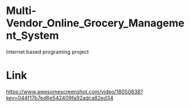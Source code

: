 # Multi-Vendor_Online_Grocery_Management_System
Internet based programing project 
# Link
https://www.awesomescreenshot.com/video/18050838?key=044f17b7ed6e542409fa92adca82ed34

